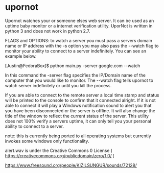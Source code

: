 upornot
=======

Upornot watches your or someone elses web server. It can be used as an uptime baby monitor or
a internet verification utility. UporNot is written in python 3 and does not work in python 2.7.

FLAGS and OPTIONS:
to watch a server you must pass a servers domain name or IP address with the -s option you may also pass 
the --watch flag to monitor your ability to connect to a server indefinitely. You can see an example below. 

[Justin@FedoraBox]$ python main.py -server google.com --watch

In this command the -server flag specifies the IP/Domain name of the computer that you would like to monitor. The --watch flag tells upornot to watch server indefinitely or until you kill the process.

If you are able to connect to the remote server a local time stamp and status will be printed to the console to confirm
that it connected alright. If it is not able to connect it will play a Windows notification sound to alert you that 
you have been disconnected or the server is offline. It will also change the title of the window to reflect the current status of the server. This utility does not 100% verify a servers uptime, it can only tell you your personal ability to connect to a server.

note: this is currently being ported to all operating systems but currently invokes some windows only functionality. 


alert.wav is under the Creative Commons 0 License ( https://creativecommons.org/publicdomain/zero/1.0/ )

https://www.freesound.org/people/KIZILSUNGUR/sounds/72128/